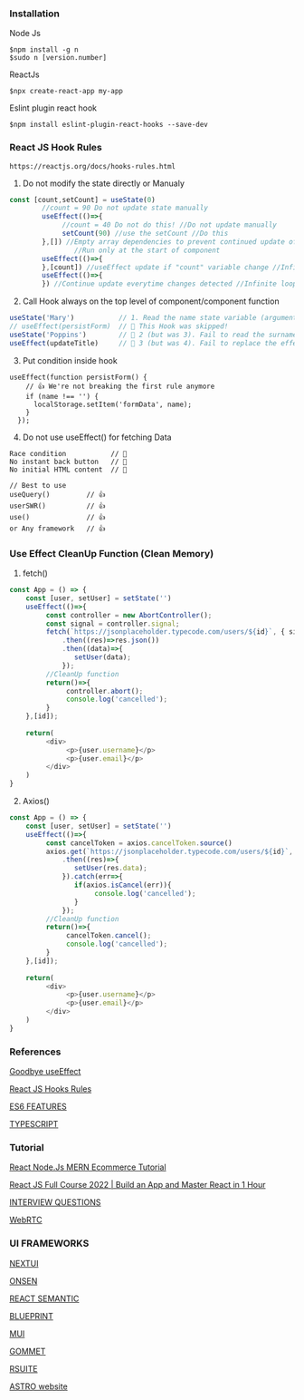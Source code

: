 ### Installation
Node Js
```vim
$npm install -g n
$sudo n [version.number]
```
ReactJs
```vim
$npx create-react-app my-app
```
Eslint plugin react hook
```vim
$npm install eslint-plugin-react-hooks --save-dev
```
### React JS Hook Rules 
```vim
https://reactjs.org/docs/hooks-rules.html
```
1. Do not modify the state directly or Manualy
```javascript
const [count,setCount] = useState(0)
        //count = 90 Do not update state manually
        useEffect(()=>{
             //count = 40 Do not do this! //Do not update manually
             setCount(90) //use the setCount //Do this
        },[]) //Empty array dependencies to prevent continued update of useEffect if component change
                //Run only at the start of component
        useEffect(()=>{
        },[count]) //useEffect update if "count" variable change //Infinite loop
        useEffect(()=>{
        }) //Continue update everytime changes detected //Infinite loop
```
2. Call Hook always on the top level of component/component function
```javascript
useState('Mary')           // 1. Read the name state variable (argument is ignored)
// useEffect(persistForm)  // 🔴 This Hook was skipped!
useState('Poppins')        // 🔴 2 (but was 3). Fail to read the surname state variable
useEffect(updateTitle)     // 🔴 3 (but was 4). Fail to replace the effect
```
3. Put condition inside hook
```vim
useEffect(function persistForm() {
    // 👍 We're not breaking the first rule anymore
    if (name !== '') {
      localStorage.setItem('formData', name);
    }
  });
```
4. Do not use useEffect() for fetching Data
```vim
Race condition           // 🔴
No instant back button   // 🔴
No initial HTML content  // 🔴

// Best to use
useQuery()         // 👍
userSWR()          // 👍 
use()              // 👍
or Any framework   // 👍
```
### Use Effect CleanUp Function (Clean Memory)
1. fetch()
```javascript
const App = () => {
    const [user, setUser] = setState('')
    useEffect(()=>{
         const controller = new AbortController();
         const signal = controller.signal;
         fetch(`https://jsonplaceholder.typecode.com/users/${id}`, { signal })
             .then((res)=>res.json())
             .then((data)=>{
                setUser(data);
             });
         //CleanUp function
         return()=>{
              controller.abort();
              console.log('cancelled');
         }
    },[id]);
   
    return(
         <div>
              <p>{user.username}</p>
              <p>{user.email}</p>
         </div>
    )
}
```
2. Axios()
```javascript
const App = () => {
    const [user, setUser] = setState('')
    useEffect(()=>{
         const cancelToken = axios.cancelToken.source()
         axios.get(`https://jsonplaceholder.typecode.com/users/${id}`, { cancelToken:cancelToken.token })
             .then((res)=>{
                setUser(res.data);
             }).catch(err=>{
                if(axios.isCancel(err)){
                     console.log('cancelled');
                }
             });
         //CleanUp function
         return()=>{
              cancelToken.cancel();
              console.log('cancelled');
         }
    },[id]);
   
    return(
         <div>
              <p>{user.username}</p>
              <p>{user.email}</p>
         </div>
    )
}
```

### References
[Goodbye useEffect](https://www.youtube.com/watch?v=bGzanfKVFeU&t=12s)

[React JS Hooks Rules](https://reactjs.org/docs/hooks-rules.html)

[ES6 FEATURES](http://es6-features.org/#Constants)

[TYPESCRIPT](https://www.typescriptlang.org/)

### Tutorial
[React Node.Js MERN Ecommerce Tutorial](https://www.youtube.com/watch?v=y66RgYMAgSo)

[React JS Full Course 2022 | Build an App and Master React in 1 Hour](https://www.youtube.com/watch?v=b9eMGE7QtTk)

[INTERVIEW QUESTIONS](https://www.freecodecamp.org/news/react-interview-questions-and-answers/)

[WebRTC](https://www.youtube.com/watch?v=oxFr7we3LC8)

### UI FRAMEWORKS
[NEXTUI](https://nextui.org/)

[ONSEN](https://onsen.io/)

[REACT SEMANTIC](https://react.semantic-ui.com/)

[BLUEPRINT](https://blueprintjs.com/)

[MUI](https://mui.com/)

[GOMMET](https://v2.grommet.io/)

[RSUITE](https://rsuitejs.com/components/table/)

[ASTRO website](https://astro.build/)
